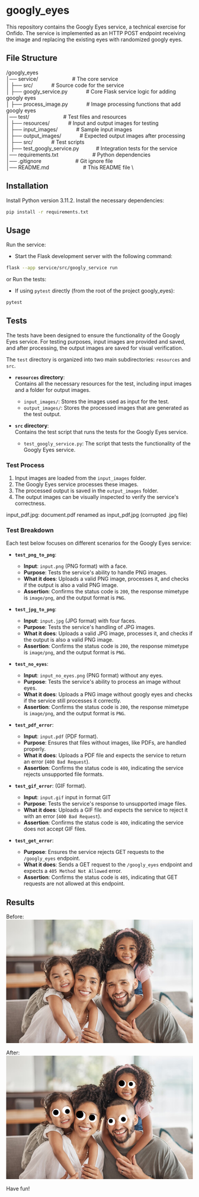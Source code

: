 # googly_eyes
This repository contains the Googly Eyes service, a technical exercise for Onfido. 
The service is implemented as an HTTP POST endpoint receiving the image and replacing the existing eyes with randomized googly eyes.


## File Structure
/googly_eyes                                                            \
│── service/                     &emsp;&emsp;&emsp;&emsp;&emsp;&emsp;       # The core service                       \
│   ├── src/                     &emsp;&emsp;&emsp;                       # Source code for the service             \
│       ├── googly_service.py    &emsp;&emsp;&emsp;                       # Core Flask service logic for adding googly eyes \
│       ├── process_image.py     &emsp;&emsp;&emsp;                       # Image processing functions that add googly eyes \
│── test/                        &emsp;&emsp;&emsp;&emsp;&emsp;&emsp;       # Test files and resources               \
│   ├── resources/               &emsp;&emsp;&emsp;                       # Input and output images for testing    \
│       ├── input_images/        &emsp;&emsp;&emsp;                       # Sample input images                    \
│       ├── output_images/       &emsp;&emsp;&emsp;                       # Expected output images after processing\
│   ├── src/                     &emsp;&emsp;&emsp;                       # Test scripts                            \
│       ├── test_googly_service.py&emsp;&emsp;&emsp;                       # Integration tests for the service      \
│── requirements.txt             &emsp;&emsp;&emsp;&emsp;&emsp;&emsp;       # Python dependencies                    \
│── .gitignore                   &emsp;&emsp;&emsp;&emsp;&emsp;&emsp;       # Git ignore file                        \
│── README.md                    &emsp;&emsp;&emsp;&emsp;&emsp;&emsp;       # This README file                       \


## Installation

Install Python version 3.11.2.
Install the necessary dependencies:

```bash
pip install -r requirements.txt
```

## Usage
Run the service:
- Start the Flask development server with the following command:
```bash
flask --app service/src/googly_service run
```
or
Run the tests:

- If using `pytest` directly (from the root of the project googly_eyes):
```bash
pytest
```


## Tests

The tests have been designed to ensure the functionality of the Googly Eyes service. For testing purposes, input images are provided and saved, and after processing, the output images are saved for visual verification.

The `test` directory is organized into two main subdirectories: `resources` and `src`.

- **`resources` directory**:\
Contains all the necessary resources for the test, including input images and a folder for output images.
    - `input_images/`: Stores the images used as input for the test.
    - `output_images/`: Stores the processed images that are generated as the test output.

- **`src` directory**:\
Contains the test script that runs the tests for the Googly Eyes service.
    - `test_googly_service.py`: The script that tests the functionality of the Googly Eyes service.

### Test Process

1. Input images are loaded from the `input_images` folder.
2. The Googly Eyes service processes these images.
3. The processed output is saved in the `output_images` folder.
4. The output images can be visually inspected to verify the service's correctness.

input_pdf.jpg: document.pdf renamed as input_pdf.jpg (corrupted .jpg file)

### Test Breakdown

Each test below focuses on different scenarios for the Googly Eyes service:

- **`test_png_to_png`**: 
  - **Input**: `input.png` (PNG format) with a face.
  - **Purpose**: Tests the service's ability to handle PNG images.
  - **What it does**: Uploads a valid PNG image, processes it, and checks if the output is also a valid PNG image.
  - **Assertion**: Confirms the status code is `200`, the response mimetype is `image/png`, and the output format is `PNG`.

- **`test_jpg_to_png`**: 
  - **Input**: `input.jpg` (JPG format) with four faces.
  - **Purpose**: Tests the service's handling of JPG images.
  - **What it does**: Uploads a valid JPG image, processes it, and checks if the output is also a valid PNG image.
  - **Assertion**: Confirms the status code is `200`, the response mimetype is `image/png`, and the output format is `PNG`.

- **`test_no_eyes`**: 
  - **Input**: `input_no_eyes.png` (PNG format) without any eyes.
  - **Purpose**: Tests the service's ability to process an image without eyes.
  - **What it does**: Uploads a PNG image without googly eyes and checks if the service still processes it correctly.
  - **Assertion**: Confirms the status code is `200`, the response mimetype is `image/png`, and the output format is `PNG`.

- **`test_pdf_error`**:
  - **Input**: `input.pdf` (PDF format).
  - **Purpose**: Ensures that files without images, like PDFs, are handled properly.
  - **What it does**: Uploads a PDF file and expects the service to return an error (`400 Bad Request`).
  - **Assertion**: Confirms the status code is `400`, indicating the service rejects unsupported file formats.

- **`test_gif_error`**:  (GIF format).
  - **Input**: `input.gif` input in format GIT
  - **Purpose**: Tests the service's response to unsupported image files.
  - **What it does**: Uploads a GIF file and expects the service to reject it with an error (`400 Bad Request`).
  - **Assertion**: Confirms the status code is `400`, indicating the service does not accept GIF files.

- **`test_get_error`**: 
  - **Purpose**: Ensures the service rejects GET requests to the `/googly_eyes` endpoint.
  - **What it does**: Sends a GET request to the `/googly_eyes` endpoint and expects a `405 Method Not Allowed` error.
  - **Assertion**: Confirms the status code is `405`, indicating that GET requests are not allowed at this endpoint.



## Results
Before: \
![Alt text](test/resources/input_images/input.jpg)


After:\
![Alt text](test/resources/output_images/output_jpg.png)


Have fun!
